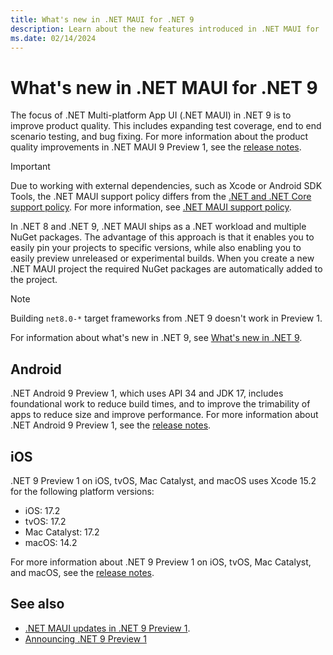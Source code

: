 ```yaml
---
title: What's new in .NET MAUI for .NET 9
description: Learn about the new features introduced in .NET MAUI for .NET 9.
ms.date: 02/14/2024
---
```


# What's new in .NET MAUI for .NET 9

The focus of .NET Multi-platform App UI (.NET MAUI) in .NET 9 is to improve product quality. This includes expanding test coverage, end to end scenario testing, and bug fixing. For more information about the product quality improvements in .NET MAUI 9 Preview 1, see the [release notes](https://github.com/dotnet/maui/releases/tag/untagged-e764fa1780e2dd618900).

> [!IMPORTANT]
> Due to working with external dependencies, such as Xcode or Android SDK Tools, the .NET MAUI support policy differs from the [.NET and .NET Core support policy](https://dotnet.microsoft.com/platform/support/policy/maui). For more information, see [.NET MAUI support policy](https://dotnet.microsoft.com/platform/support/policy/maui).

In .NET 8 and .NET 9, .NET MAUI ships as a .NET workload and multiple NuGet packages. The advantage of this approach is that it enables you to easily pin your projects to specific versions, while also enabling you to easily preview unreleased or experimental builds. When you create a new .NET MAUI project the required NuGet packages are automatically added to the project.

> [!NOTE]
> Building `net8.0-*` target frameworks from .NET 9 doesn't work in Preview 1.

For information about what's new in .NET 9, see [What's new in .NET 9](/dotnet/core/whats-new/dotnet-9).

## Android

.NET Android 9 Preview 1, which uses API 34 and JDK 17, includes foundational work to reduce build times, and to improve the trimability of apps to reduce size and improve performance. For more information about .NET Android 9 Preview 1, see the [release notes](https://github.com/xamarin/xamarin-android/releases/tag/untagged-63f17517f7acc87fb628).

## iOS

.NET 9 Preview 1 on iOS, tvOS, Mac Catalyst, and macOS uses Xcode 15.2 for the following platform versions:

- iOS: 17.2
- tvOS: 17.2
- Mac Catalyst: 17.2
- macOS: 14.2

For more information about .NET 9 Preview 1 on iOS, tvOS, Mac Catalyst, and macOS, see the [release notes](https://github.com/xamarin/xamarin-macios/releases/tag/untagged-971754610a7cf7b0e8a6).

## See also

- [.NET MAUI updates in .NET 9 Preview 1](https://github.com/dotnet/core/tree/main/release-notes/9.0/preview1/dotnetmaui.md).
- [Announcing .NET 9 Preview 1](https://devblogs.microsoft.com/dotnet/announcing-dotnet-9-preview-1)
